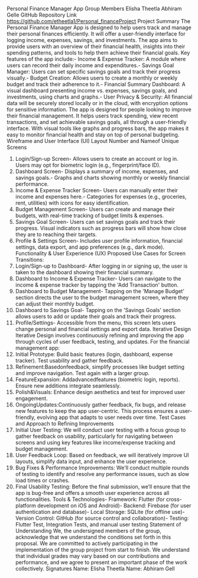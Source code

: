 Personal Finance Manager App
 Group Members
 Elisha Theetla
 Abhiram Gelle
 GitHub Repository Link
 https://github.com/etheetla1/Personal_financeProject
 Project Summary
 The Personal Finance Manager App is designed to help users track and manage their personal
 finances efficiently. It will offer a user-friendly interface for logging income, expenses, savings,
 and investments. The app aims to provide users with an overview of their financial health,
 insights into their spending patterns, and tools to help them achieve their financial goals.
 Key features of the app include:- Income & Expense Tracker: A module where users can record their daily income and
 expenditures.- Savings Goal Manager: Users can set specific savings goals and track their progress visually.- Budget Creation: Allows users to create a monthly or weekly budget and track their adherence
 to it.- Financial Summary Dashboard: A visual dashboard presenting income vs. expenses, savings
 goals, and investments, using charts and graphs.- User Privacy & Security: All financial data will be securely stored locally or in the cloud, with
 encryption options for sensitive information.
 The app is designed for people looking to improve their financial management. It helps users
 track spending, view recent transactions, and set achievable savings goals, all through a
 user-friendly interface. With visual tools like graphs and progress bars, the app makes it easy to
 monitor financial health and stay on top of personal budgeting.
Wireframe and User Interface (UI) Layout
 Number and Nameof Unique Screens
 1. Login/Sign-up Screen- Allows users to create an account or log in. Users may opt for biometric login (e.g.,
 fingerprint/face ID).
 2. Dashboard Screen- Displays a summary of income, expenses, and savings goals.- Graphs and charts showing monthly or weekly financial performance.
 3. Income & Expense Tracker Screen- Users can manually enter their income and expenses here.- Categories for expenses (e.g., groceries, rent, utilities) with icons for easy identification.
 4. Budget Management Screen- Users can create and manage their budgets, with real-time tracking of budget limits & expenses.
5. Savings Goal Screen- Users can set savings goals and track their progress. Visual indicators such as progress bars will
 show how close they are to reaching their targets.
 6. Profile & Settings Screen- Includes user profile information, financial settings, data export, and app preferences (e.g., dark
 mode).
 Functionality & User Experience (UX)
 Proposed Use Cases for Screen Transitions:
 1. Login/Sign-up to Dashboard- After logging in or signing up, the user is taken to the dashboard showing their financial
 summary.
 2. Dashboard to Income & Expense Tracker- Users can navigate to the income & expense tracker by tapping the 'Add Transaction' button.
 3. Dashboard to Budget Management- Tapping on the 'Manage Budget' section directs the user to the budget management screen,
 where they can adjust their monthly budget.
 4. Dashboard to Savings Goal- Tapping on the 'Savings Goals' section allows users to add or update their goals and track their
 progress.
 5. Profile/Settings- Accessible from the menu, this screen lets users change personal and financial settings and
 export data.
 Iterative Design
 Iterative Design involves continuously refining and improving the app through cycles of
 user feedback, testing, and updates. For the financial management app:
 1. Initial Prototype: Build basic features (login, dashboard, expense tracker). Test
 usability and gather feedback.
 2. Refinement:Basedonfeedback, simplify processes like budget setting and improve
 navigation. Test again with a larger group.
 3. FeatureExpansion: Addadvancedfeatures (biometric login, reports). Ensure new
 additions integrate seamlessly.
 4. Polish&Visuals: Enhance design aesthetics and test for improved user
 engagement.
5. OngoingUpdates:Continuously gather feedback, fix bugs, and release new features
 to keep the app user-centric.
 This process ensures a user-friendly, evolving app that adapts to user needs over time.
 Test Cases and Approach to Refining Improvements
 1. Initial User Testing: We will conduct user testing with a focus group to gather feedback on
 usability, particularly for navigating between screens and using key features like income/expense
 tracking and budget management.
 2. User Feedback Loop: Based on feedback, we will iteratively improve UI layouts, simplify data
 input, and enhance the user experience.
 3. Bug Fixes & Performance Improvements: We'll conduct multiple rounds of testing to identify
 and resolve any performance issues, such as slow load times or crashes.
 4. Final Usability Testing: Before the final submission, we’ll ensure that the app is bug-free and
 offers a smooth user experience across all functionalities.
 Tools & Technologies- Framework: Flutter (for cross-platform development on iOS and Android)- Backend: Firebase (for user authentication and database)- Local Storage: SQLite (for offline use)- Version Control: GitHub (for source control and collaboration)- Testing: Flutter Test, Integration Tests, and manual user testing
 Statement of Understanding
 We, the undersigned members of the group, acknowledge that we understand the conditions set
 forth in this proposal. We are committed to actively participating in the implementation of the
 group project from start to finish. We understand that individual grades may vary based on our
 contributions and performance, and we agree to present an important phase of the work
 collectively.
 Signatures
 Name: Elisha Theetla
 Name: Abhiram Gell
